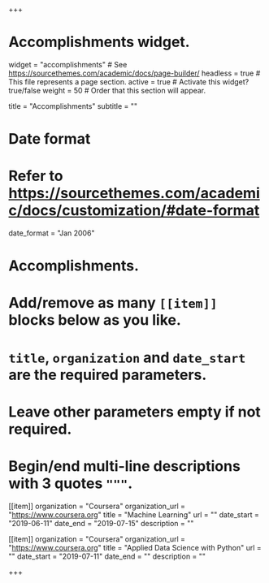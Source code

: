 +++
# Accomplishments widget.
widget = "accomplishments"  # See https://sourcethemes.com/academic/docs/page-builder/
headless = true  # This file represents a page section.
active = true  # Activate this widget? true/false
weight = 50  # Order that this section will appear.

title = "Accomplish&shy;ments"
subtitle = ""

# Date format
#   Refer to https://sourcethemes.com/academic/docs/customization/#date-format
date_format = "Jan 2006"

# Accomplishments.
#   Add/remove as many `[[item]]` blocks below as you like.
#   `title`, `organization` and `date_start` are the required parameters.
#   Leave other parameters empty if not required.
#   Begin/end multi-line descriptions with 3 quotes `"""`.

[[item]]
  organization = "Coursera"
  organization_url = "https://www.coursera.org"
  title = "Machine Learning"
  url = ""
  date_start = "2019-06-11"
  date_end = "2019-07-15"
  description = ""
  
[[item]]
  organization = "Coursera"
  organization_url = "https://www.coursera.org"
  title = "Applied Data Science with Python"
  url = ""
  date_start = "2019-07-11"
  date_end = ""
  description = ""
  
+++
